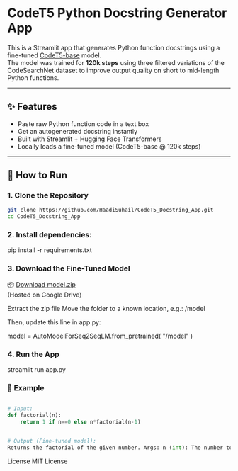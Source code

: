 # CodeT5 Python Docstring Generator App

This is a Streamlit app that generates Python function docstrings using a fine-tuned [CodeT5-base](https://huggingface.co/Salesforce/codet5-base) model.  
The model was trained for **120k steps** using three filtered variations of the CodeSearchNet dataset to improve output quality on short to mid-length Python functions.

---

## ✨ Features

- Paste raw Python function code in a text box
- Get an autogenerated docstring instantly
- Built with Streamlit + Hugging Face Transformers
- Locally loads a fine-tuned model (CodeT5-base @ 120k steps)

---

## 🚀 How to Run

### 1. Clone the Repository

```bash
git clone https://github.com/HaadiSuhail/CodeT5_Docstring_App.git
cd CodeT5_Docstring_App
```

### 2. Install dependencies:
pip install -r requirements.txt


### 3. Download the Fine-Tuned Model

📦 [Download model.zip](https://drive.google.com/file/d/19eJBTqI2Udy6ioceFsd5-UKGLeLiZ_BU/view?usp=sharing)  
(Hosted on Google Drive)

Extract the zip file
Move the folder to a known location, e.g.:
/model

Then, update this line in app.py:

model = AutoModelForSeq2SeqLM.from_pretrained(
    "/model"
)

### 4. Run the App
streamlit run app.py

### 🧪 Example

```python

# Input:
def factorial(n): 
    return 1 if n==0 else n*factorial(n-1)


# Output (Fine-tuned model):
Returns the factorial of the given number. Args: n (int): The number to factorial.
```

License
MIT License
